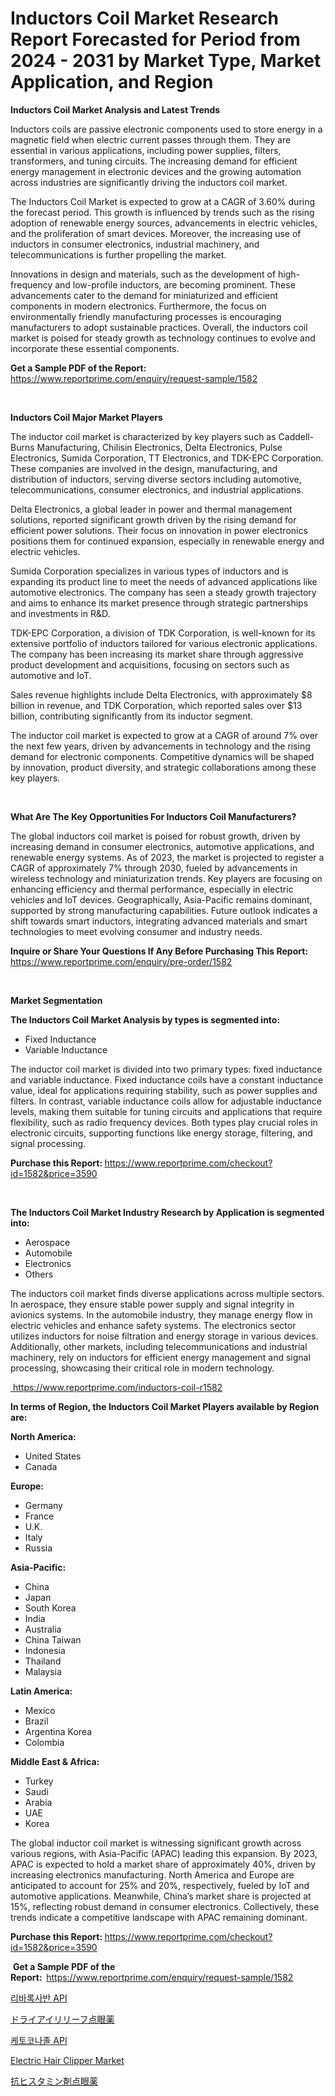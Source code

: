 <p><h1>Inductors Coil Market Research Report Forecasted for Period from 2024 -  2031 by Market Type, Market Application, and Region</h1></p><p><strong>Inductors Coil Market Analysis and Latest Trends</strong></p>
<p><p>Inductors coils are passive electronic components used to store energy in a magnetic field when electric current passes through them. They are essential in various applications, including power supplies, filters, transformers, and tuning circuits. The increasing demand for efficient energy management in electronic devices and the growing automation across industries are significantly driving the inductors coil market.</p><p>The Inductors Coil Market is expected to grow at a CAGR of 3.60% during the forecast period. This growth is influenced by trends such as the rising adoption of renewable energy sources, advancements in electric vehicles, and the proliferation of smart devices. Moreover, the increasing use of inductors in consumer electronics, industrial machinery, and telecommunications is further propelling the market.</p><p>Innovations in design and materials, such as the development of high-frequency and low-profile inductors, are becoming prominent. These advancements cater to the demand for miniaturized and efficient components in modern electronics. Furthermore, the focus on environmentally friendly manufacturing processes is encouraging manufacturers to adopt sustainable practices. Overall, the inductors coil market is poised for steady growth as technology continues to evolve and incorporate these essential components.</p></p>
<p><strong>Get a Sample PDF of the Report:&nbsp;</strong> <a href="https://www.reportprime.com/enquiry/request-sample/1582">https://www.reportprime.com/enquiry/request-sample/1582</a></p>
<p>&nbsp;</p>
<p><strong>Inductors Coil Major Market Players</strong></p>
<p><p>The inductor coil market is characterized by key players such as Caddell-Burns Manufacturing, Chilisin Electronics, Delta Electronics, Pulse Electronics, Sumida Corporation, TT Electronics, and TDK-EPC Corporation. These companies are involved in the design, manufacturing, and distribution of inductors, serving diverse sectors including automotive, telecommunications, consumer electronics, and industrial applications.</p><p>Delta Electronics, a global leader in power and thermal management solutions, reported significant growth driven by the rising demand for efficient power solutions. Their focus on innovation in power electronics positions them for continued expansion, especially in renewable energy and electric vehicles.</p><p>Sumida Corporation specializes in various types of inductors and is expanding its product line to meet the needs of advanced applications like automotive electronics. The company has seen a steady growth trajectory and aims to enhance its market presence through strategic partnerships and investments in R&D.</p><p>TDK-EPC Corporation, a division of TDK Corporation, is well-known for its extensive portfolio of inductors tailored for various electronic applications. The company has been increasing its market share through aggressive product development and acquisitions, focusing on sectors such as automotive and IoT.</p><p>Sales revenue highlights include Delta Electronics, with approximately $8 billion in revenue, and TDK Corporation, which reported sales over $13 billion, contributing significantly from its inductor segment. </p><p>The inductor coil market is expected to grow at a CAGR of around 7% over the next few years, driven by advancements in technology and the rising demand for electronic components. Competitive dynamics will be shaped by innovation, product diversity, and strategic collaborations among these key players.</p></p>
<p>&nbsp;</p>
<p><strong>What Are The Key Opportunities For Inductors Coil Manufacturers?</strong></p>
<p><p>The global inductors coil market is poised for robust growth, driven by increasing demand in consumer electronics, automotive applications, and renewable energy systems. As of 2023, the market is projected to register a CAGR of approximately 7% through 2030, fueled by advancements in wireless technology and miniaturization trends. Key players are focusing on enhancing efficiency and thermal performance, especially in electric vehicles and IoT devices. Geographically, Asia-Pacific remains dominant, supported by strong manufacturing capabilities. Future outlook indicates a shift towards smart inductors, integrating advanced materials and smart technologies to meet evolving consumer and industry needs.</p></p>
<p><strong>Inquire or Share Your Questions If Any Before Purchasing This Report:</strong> <a href="https://www.reportprime.com/enquiry/pre-order/1582">https://www.reportprime.com/enquiry/pre-order/1582</a></p>
<p>&nbsp;</p>
<p><strong>Market Segmentation</strong></p>
<p><strong>The Inductors Coil Market Analysis by types is segmented into:</strong></p>
<p><ul><li>Fixed Inductance</li><li>Variable Inductance</li></ul></p>
<p><p>The inductor coil market is divided into two primary types: fixed inductance and variable inductance. Fixed inductance coils have a constant inductance value, ideal for applications requiring stability, such as power supplies and filters. In contrast, variable inductance coils allow for adjustable inductance levels, making them suitable for tuning circuits and applications that require flexibility, such as radio frequency devices. Both types play crucial roles in electronic circuits, supporting functions like energy storage, filtering, and signal processing.</p></p>
<p><strong>Purchase this Report:&nbsp;</strong><a href="https://www.reportprime.com/checkout?id=1582&price=3590">https://www.reportprime.com/checkout?id=1582&price=3590</a></p>
<p>&nbsp;</p>
<p><strong>The Inductors Coil Market Industry Research by Application is segmented into:</strong></p>
<p><ul><li>Aerospace</li><li>Automobile</li><li>Electronics</li><li>Others</li></ul></p>
<p><p>The inductors coil market finds diverse applications across multiple sectors. In aerospace, they ensure stable power supply and signal integrity in avionics systems. In the automobile industry, they manage energy flow in electric vehicles and enhance safety systems. The electronics sector utilizes inductors for noise filtration and energy storage in various devices. Additionally, other markets, including telecommunications and industrial machinery, rely on inductors for efficient energy management and signal processing, showcasing their critical role in modern technology.</p></p>
<p><a href="https://www.reportprime.com/inductors-coil-r1582">&nbsp;https://www.reportprime.com/inductors-coil-r1582</a></p>
<p><strong>In terms of Region, the Inductors Coil Market Players available by Region are:</strong></p>
<p>
    <p> <strong> North America: </strong>
        <ul>
            <li>United States</li>
            <li>Canada</li>
        </ul>
        </p> 
    <p> <strong> Europe: </strong>
        <ul>
            <li>Germany</li>
            <li>France</li>
            <li>U.K.</li>
            <li>Italy</li>
            <li>Russia</li>
        </ul>
        </p> 
    <p> <strong> Asia-Pacific: </strong>
        <ul>
            <li>China</li>
            <li>Japan</li>
            <li>South Korea</li>
            <li>India</li>
            <li>Australia</li>
            <li>China Taiwan</li>
            <li>Indonesia</li>
            <li>Thailand</li>
            <li>Malaysia</li>
        </ul>
        </p> 
    <p> <strong> Latin America: </strong>
        <ul>
            <li>Mexico</li>
            <li>Brazil</li>
            <li>Argentina Korea</li>
            <li>Colombia</li>
        </ul>
        </p> 
    <p> <strong> Middle East & Africa: </strong>
        <ul>
            <li>Turkey</li>
            <li>Saudi</li>
            <li>Arabia</li>
            <li>UAE</li>
            <li>Korea</li>
        </ul>
    </p>
    </p>
<p><p>The global inductor coil market is witnessing significant growth across various regions, with Asia-Pacific (APAC) leading this expansion. By 2023, APAC is expected to hold a market share of approximately 40%, driven by increasing electronics manufacturing. North America and Europe are anticipated to account for 25% and 20%, respectively, fueled by IoT and automotive applications. Meanwhile, China’s market share is projected at 15%, reflecting robust demand in consumer electronics. Collectively, these trends indicate a competitive landscape with APAC remaining dominant.</p></p>
<p><strong>Purchase this Report: </strong><a href="https://www.reportprime.com/checkout?id=1582&price=3590">https://www.reportprime.com/checkout?id=1582&price=3590</a></p>
<p>&nbsp;<strong>Get a Sample PDF of the Report:&nbsp;&nbsp;</strong><a href="https://www.reportprime.com/enquiry/request-sample/1582">https://www.reportprime.com/enquiry/request-sample/1582</a></p>
<p><strong></strong></p>
<p><p><a href="https://medium.com/@zlpjbqkb72/%EB%A6%AC%EB%B0%94%EB%A1%9D%EC%82%AC%EB%B0%98-api-%EC%82%B0%EC%97%85-%EC%9D%B8%EC%82%AC%EC%9D%B4%ED%8A%B8-%EB%B3%B4%EA%B3%A0%EC%84%9C-%EB%A6%AC%EB%B0%94%EB%A1%9D%EC%82%AC%EB%B0%98-api-%EC%8B%9C%EC%9E%A5-%EB%8F%99%ED%96%A5-%EC%9D%91%EC%9A%A9-%ED%94%84%EB%A1%9C%EA%B7%B8%EB%9E%A8-%EB%B0%8F-%EA%B2%BD%EC%9F%81-%ED%99%98%EA%B2%BD-%EB%B6%84%EC%84%9D-2024-2031-d891b934949c">리바록사반 API</a></p><p><a href="https://medium.com/@bproschd5/%E3%83%89%E3%83%A9%E3%82%A4%E3%82%A2%E3%82%A4%E3%83%AA%E3%83%AA%E3%83%BC%E3%83%95%E7%9B%AE%E8%96%AC%E5%B8%82%E5%A0%B4%E3%82%B7%E3%82%A7%E3%82%A2-%E5%B8%82%E5%A0%B4%E5%88%86%E6%9E%90-%E6%88%90%E9%95%B7%E5%82%BE%E5%90%91-%E4%BA%88%E6%B8%AC-2024%E5%B9%B4-2031%E5%B9%B4-7e171c3f9bfe">ドライアイリリーフ点眼薬</a></p><p><a href="https://medium.com/@zlpjbqkb72/%EC%BC%80%ED%86%A0%EC%BD%94%EB%82%98%EC%A1%B8-api-%EC%8B%9C%EC%9E%A5-%ED%86%B5%EC%B0%B0%EB%A0%A5-%EC%8B%9C%EC%9E%A5-%EC%A0%9C%ED%92%88-%EB%B0%8F-%EC%A7%80%EC%97%AD-%EB%B6%84%EC%84%9D%EC%9D%B4-2024%EB%85%84%EB%B6%80%ED%84%B0-2031%EB%85%84%EA%B9%8C%EC%A7%80-%EC%98%88%EC%B8%A1%EB%90%98%EC%97%88%EC%8A%B5%EB%8B%88%EB%8B%A4-31358d7c5ea8">케토코나졸 API</a></p><p><a href="https://github.com/Chiragrp22/Market-Research-Report-List-6/blob/main/electric-hair-clipper-market.md">Electric Hair Clipper Market</a></p><p><a href="https://medium.com/@bproschd5/%E3%82%B0%E3%83%AD%E3%83%BC%E3%83%90%E3%83%AB%E6%8A%97%E3%83%92%E3%82%B9%E3%82%BF%E3%83%9F%E3%83%B3%E7%9B%AE%E8%96%AC%E7%94%A3%E6%A5%AD%E3%81%AE%E5%88%86%E6%9E%90-%E3%82%B7%E3%82%A7%E3%82%A2-%E6%88%90%E9%95%B7-%E3%83%88%E3%83%AC%E3%83%B3%E3%83%89-%E3%81%8A%E3%82%88%E3%81%B32024%E5%B9%B4%E3%81%8B%E3%82%892031%E5%B9%B4%E3%81%BE%E3%81%A7%E3%81%AE%E4%BA%88%E6%B8%AC-0b617e799cfe">抗ヒスタミン剤点眼薬</a></p></p>